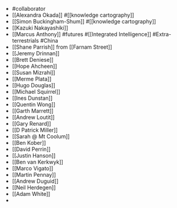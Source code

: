 - #collaborator
- [[Alexandra Okada]] #[[knowledge cartography]]
- [[Simon Buckingham-Shum]] #[[knowledge cartography]]
- [[Kazuki Nakayashiki]]
- [[Marcus Anthony]] #futures #[[Integrated Intelligence]] #Extra-terrestrials #China
- [[Shane Parrish]] from [[Farnam Street]]
- [[Jeremy Drinnan]]
- [[Brett Deniese]]
- [[Hope Ahcheen]]
- [[Susan Mizrahi]]
- [[Merme Plata]]
- [[Hugo Douglas]]
- [[Michael Squirrel]]
- [[Ines Dunstan]]
- [[Quentin Wong]]
- [[Garth Marrett]]
- [[Andrew Loutit]]
- [[Gary Renard]]
- [[D Patrick Miller]]
- [[Sarah @ Mt Coolum]]
- [[Ben Kober]]
- [[David Perrin]]
- [[Justin Hanson]]
- [[Ben van Kerkwyk]]
- [[Marco Vigato]]
- [[Martin Pennay]]
- [[Andrew Duguid]]
- [[Neil Herdegen]]
- [[Adam White]]
-